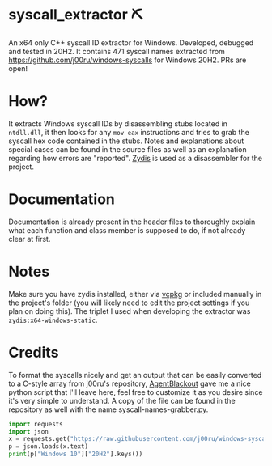 # syscall_extractor ⛏
An x64 only C++ syscall ID extractor for Windows. Developed, debugged and tested in 20H2. It contains 471 syscall names extracted from https://github.com/j00ru/windows-syscalls for Windows 20H2. PRs are open!

# How?
It extracts Windows syscall IDs by disassembling stubs located in ``ntdll.dll``, it then looks for any ``mov eax`` instructions and tries to grab the syscall hex code contained in the stubs. Notes and explanations about special cases can be found in the source files as well as an explanation regarding how errors are "reported". [Zydis](https://github.com/zyantific/zydis) is used as a disassembler for the project.

# Documentation
Documentation is already present in the header files to thoroughly explain what each function and class member is supposed to do, if not already clear at first.

# Notes
Make sure you have zydis installed, either via [vcpkg](https://github.com/microsoft/vcpkg) or included manually in the project's folder (you will likely need to edit the project settings if you plan on doing this). The triplet I used when developing the extractor was ``zydis:x64-windows-static``.

# Credits
To format the syscalls nicely and get an output that can be easily converted to a C-style array from j00ru's repository, [AgentBlackout](https://github.com/AgentBlackout) gave me a nice python script that I'll leave here, feel free to customize it as you desire since it's very simple to understand. A copy of the file can be found in the repository as well with the name syscall-names-grabber.py.

```py
import requests
import json
x = requests.get("https://raw.githubusercontent.com/j00ru/windows-syscalls/master/x64/json/nt-per-system.json")
p = json.loads(x.text)
print(p["Windows 10"]["20H2"].keys())
```
